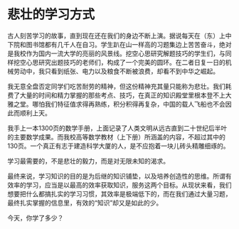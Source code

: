 # 悲壮的学习方式

古人刻苦学习的故事，直到现在还在我们的身边不断上演。据说每天在（东）上中下院和图书馆都有几千人在自习。学生趴在山一样高的习题集边上苦苦奋斗，绝对是我校作为国内一流大学的亮丽的风景线。挖空心思研究解题技巧的学生们，与同样挖空心思研究出题技巧的老师们，构成了一个完美的圆环。在二者日复一日的机械劳动中，我只看到纸张、电力以及粮食不断被浪费，却看不到中华之崛起。

我无意全盘否定同学们吃苦耐劳的精神，但这份精神充其量只能称为悲壮。我们耗费了大量的时间和精力掌握的那些考点、技巧，在真正的知识殿堂里根本登不上大雅之堂。哪怕我们特征值求得再熟练，积分积得再复杂，中国的载人飞船也不会因此而顺利上天。

我手上一本1300页的数学手册，上面记录了人类文明从远古直到二十世纪后半叶的主要数学成果。而我校高等数学教材（上下册）所涵盖的内容，不超过其中的130页。一个真正有志于建造科学大厦的人，是不应抱着一块儿砖头精雕细琢的。

学习最需要的，不是悲壮的毅力，而是对无限未知的渴求。

最终来说，学习知识的目的是为后继的知识铺垫，以及培养创造性的思维。所谓有效率的学习，应当是以最高的效率获取知识，服务这两个目标。从现状来看，我们想要把什么都搞扎实的学习习惯，其效率是极端低下的，而在我们通过大量习题，最终扎实掌握的信息里，有效的“知识”却又是如此的少。

今天，你学了多少？

